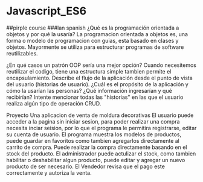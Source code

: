 # Javascript_ES6
##pirple course
###lan spanish
¿Qué es la programación orientada a objetos y por qué la usaría?
La programacion orientada a objetos es, una forma o modelo de programacion con guias,
esta basado en clases y objetos. 
Mayormente se utiliza para estructurar programas de software reutilizables.

¿En qué casos un patrón OOP sería una mejor opción?
Cuando necesitemos reutilizar el codigo, tiene una estructura simple tambien permite el encapsulamiento.
Describe el flujo de la aplicación desde el punto de vista del usuario (historias de usuario).
¿Cuál es el propósito de la aplicación y cómo la usarían las personas? ¿Qué información ingresarían y qué recibirían?
Intente mencionar todas las "historias" en las que el usuario realiza algún tipo de operación CRUD.

Proyecto
Una aplicacion de venta de moldura decorativas
El usuario puede acceder a la pagina sin iniciar sesion, para poder realizar una compra necesita inciar seision, por lo que el 
programa le permitira registrarse, editar su cuenta de usuario.
El programa muestra los modelos de productos, puede guardar en favoritos como tambien agregarlos directamente al carrito de compra.
Puede realizar la compra directamente basando en el stock del producto.
El administrador puede actulizar el stock, como tambien habilitar o deshabilitar algun producto, puede editar y agregar un nuevo producto de ser necesario.
El Vendedor revisa que el pago este correctamente y autoriza la venta.
